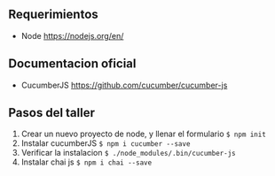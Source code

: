 ## Requerimientos
- Node https://nodejs.org/en/

## Documentacion oficial
- CucumberJS https://github.com/cucumber/cucumber-js

## Pasos del taller
1. Crear un nuevo proyecto de node, y llenar el formulario
    `$ npm init`
2. Instalar cucumberJS
    `$ npm i cucumber --save`
3. Verificar la instalacion
    `$ ./node_modules/.bin/cucumber-js`
4. Instalar chai js
    `$ npm i chai --save`
